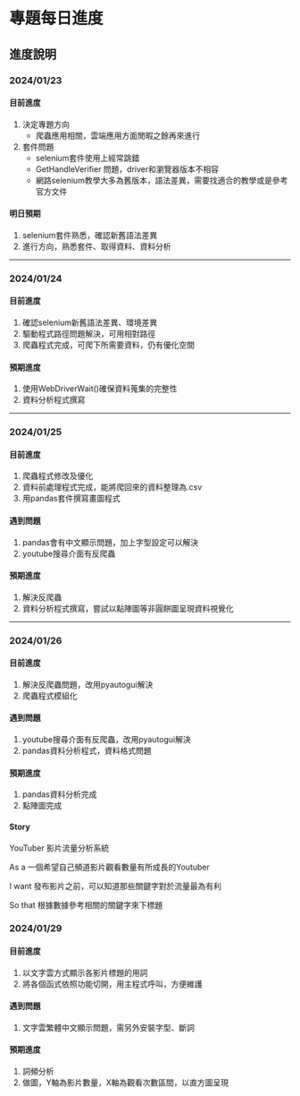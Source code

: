 # 專題每日進度
## 進度說明
### 2024/01/23
#### 目前進度
1. 決定專題方向
   - 爬蟲應用相關，雲端應用方面閒暇之餘再來進行
2. 套件問題
   - selenium套件使用上經常跳錯
   - GetHandleVerifier 問題，driver和瀏覽器版本不相容
   - 網路selenium教學大多為舊版本，語法差異，需要找適合的教學或是參考官方文件
#### 明日預期
1. selenium套件熟悉，確認新舊語法差異
2. 進行方向，熟悉套件、取得資料、資料分析

***

### 2024/01/24
#### 目前進度
1. 確認selenium新舊語法差異、環境差異
2. 驅動程式路徑問題解決，可用相對路徑
3. 爬蟲程式完成，可爬下所需要資料，仍有優化空間
#### 預期進度
1. 使用WebDriverWait()確保資料蒐集的完整性
2. 資料分析程式撰寫

***

### 2024/01/25
#### 目前進度
1. 爬蟲程式修改及優化
2. 資料前處理程式完成，能將爬回來的資料整理為.csv
3. 用pandas套件撰寫畫圖程式
#### 遇到問題
1. pandas會有中文顯示問題，加上字型設定可以解決
2. youtube搜尋介面有反爬蟲
#### 預期進度
1. 解決反爬蟲
2. 資料分析程式撰寫，嘗試以點陣圖等非圓餅圖呈現資料視覺化

***

### 2024/01/26
#### 目前進度
1. 解決反爬蟲問題，改用pyautogui解決
2. 爬蟲程式模組化
#### 遇到問題
1. youtube搜尋介面有反爬蟲，改用pyautogui解決
2. pandas資料分析程式，資料格式問題
#### 預期進度
1. pandas資料分析完成
2. 點陣圖完成

#### Story 
YouTuber 影片流量分析系統

As a
一個希望自己頻道影片觀看數量有所成長的Youtuber

I want
發布影片之前，可以知道那些關鍵字對於流量最為有利

So that
根據數據參考相關的關鍵字來下標題

### 2024/01/29
#### 目前進度
1. 以文字雲方式顯示各影片標題的用詞
2. 將各個函式依照功能切開，用主程式呼叫，方便維護
#### 遇到問題
1. 文字雲繁體中文顯示問題，需另外安裝字型、斷詞
#### 預期進度
1. 詞頻分析
2. 做圖，Y軸為影片數量，X軸為觀看次數區間，以直方圖呈現
